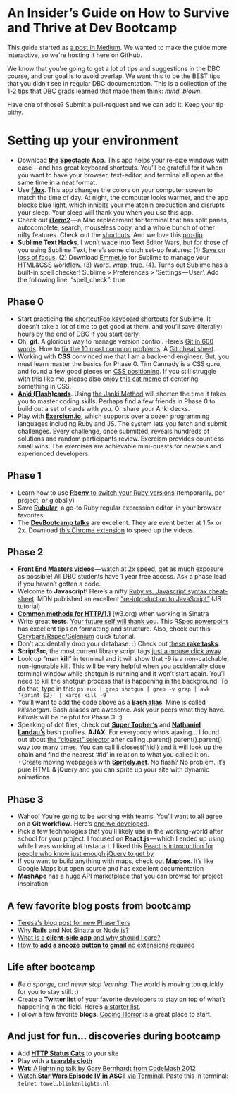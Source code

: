 # An Insider’s Guide on How to Survive and Thrive at Dev Bootcamp
This guide started as [a post in Medium](https://blog.andreacoravos.com/things-i-wish-i-knew-tips-and-tricks-for-devbootcamp-3271b516328b#.dqrhkq43q). We wanted to make the guide more interactive, so we're hosting it here on GitHub. 

We know that you're going to get a lot of tips and suggestions in the DBC course, and our goal is to avoid overlap. We want this to be the BEST tips that you didn't see in regular DBC documentation. This is a collection of the 1-2 tips that DBC grads learned that made them think: *mind. blown.*

Have one of those? Submit a pull-request and we can add it. Keep your tip pithy.

# Setting up your environment
+ Download **[the Spectacle App](https://www.spectacleapp.com/)**. This app helps your re-size windows with ease — and has great keyboard shortcuts. You’ll be grateful for it when you want to have your browser, text-editor, and terminal all open at the same time in a neat format.
+ Use **[f.lux](https://justgetflux.com/)**. This app changes the colors on your computer screen to match the time of day. At night, the computer looks warmer, and the app blocks blue light, which inhibits your melatonin production and disrupts your sleep. Your sleep will thank you when you use this app.
+ Check out **[iTerm2](https://www.iterm2.com/)** — a Mac replacement for terminal that has split panes, autocomplete, search, mouseless copy, and a whole bunch of other nifty features. Check out the [shortcuts](https://www.youtube.com/watch?t=93&v=KJEN-GFSkrU). And we love this [pro-tip](https://twitter.com/wesbos/status/626055204488658944).
+ **Sublime Text Hacks**. I won’t wade into Text Editor Wars, but for those of you using Sublime Text, here’s some clutch set-up features: (1) [Save on loss of focus](http://superuser.com/questions/366132/possible-for-sublime-text-2-to-save-on-loss-of-focus). (2) Download [Emmet.io](http://emmet.io/) for Sublime to manage your HTML&CSS workflow. (3) [Word. wrap. true](http://justinseeley.com/tutorials/quick-tip-enable-sublime-text-word-wrap/). (4). Turns out Sublime has a built-in spell checker! Sublime > Preferences > ‘Settings — User’. Add the following line: “spell_check”: true

## Phase 0
+ Start practicing the [shortcutFoo keyboard shortcuts for Sublime](https://www.shortcutfoo.com/app/dojos/sublime-text-2-mac). It doesn’t take a lot of time to get good at them, and you’ll save (literally) hours by the end of DBC if you start early.
+ Oh, **git**. A glorious way to manage version control. Here’s [Git in 600 words](https://maryrosecook.com/blog/post/git-in-six-hundred-words). How to [fix the 10 most common problems](https://www.codementor.io/git/tutorial/10-common-git-problems-fix). A [Git cheat sheet](https://shriyanguna.github.io/cheat_sheet/cheat_sheet.html).
+ Working with **CSS** convinced me that I am a back-end engineer. But, you must learn master the basics for Phase 0. Tim Cannady is a CSS guru, and found a few good pieces on [CSS positioning](https://css-tricks.com/absolute-relative-fixed-positioining-how-do-they-differ/). If you still struggle with this like me, please also enjoy [this cat meme](https://twitter.com/thomasfuchs/status/637430978366021632?ref_src=twsrc%5Etfw) of centering something in CSS.
+ **[Anki (Flash)cards](http://ankisrs.net/)**. Using [the Janki Method](https://lifehacker.com/5973887/the-janki-method-shortens-the-time-itll-take-you-to-learn-to-code) will shorten the time it takes you to master coding skills. Perhaps find a few friends in Phase 0 to build out a set of cards with you. Or share your Anki decks.
+ Play with **[Exercism.io](http://exercism.io/)**, which supports over a dozen programming languages including Ruby and JS. The system lets you fetch and submit challenges. Every challenge, once submitted, reveals hundreds of solutions and random participants review. Exercism provides countless small wins. The exercises are achievable mini-quests for newbies and experienced developers.

## Phase 1
+ Learn how to use [**Rbenv** to switch your Ruby versions](http://makandracards.com/makandra/21545-rbenv-how-to-switch-to-another-ruby-version-temporarily-per-project-or-globally) (temporarily, per project, or globally)
+ Save **[Rubular](http://rubular.com/)**, a go-to Ruby regular expression editor, in your browser favorites
+ The **[DevBootcamp talks](http://talks.devbootcamp.com/)** are excellent. They are event better at 1.5x or 2x. Download [this Chrome extension](https://chrome.google.com/webstore/detail/video-speed-controller/nffaoalbilbmmfgbnbgppjihopabppdk?hl=en) to speed up the videos.

## Phase 2
+ [**Front End Masters videos**](https://frontendmasters.com/courses/) — watch at 2x speed, get as much exposure as possible! All DBC students have 1 year free access. Ask a phase lead if you haven’t gotten a code.
+ Welcome to **Javascript**! Here’s a nifty [Ruby vs. Javascript syntax cheat-sheet](http://agentcooper.io/js-ruby-comparison/). MDN published an excellent [“re-introduction to JavaScript”](https://developer.mozilla.org/en-US/docs/Web/JavaScript/A_re-introduction_to_JavaScript) (JS tutorial)
+ **[Common methods for HTTP/1.1](https://www.w3.org/Protocols/rfc2616/rfc2616-sec9.html)** (w3.org) when working in Sinatra
+ Write great **tests**. [Your future self will thank you](https://mobile.twitter.com/benhamner/status/581471523728412672). This [RSpec powerpoint](http://jakegoulding.com/presentations/rspec-structure/#slide-0) has excellent tips on formatting and structure. Also, check out this [Carybara/Rspec/Selenium](http://www.opinionatedprogrammer.com/2011/02/capybara-and-selenium-with-rspec-and-rails-3/) quick tutorial.
+ Don’t accidentally drop your database. :) Check out [these **rake tasks**](https://stackoverflow.com/questions/10301794/difference-between-rake-dbmigrate-dbreset-and-dbschemaload).
+ **ScriptSrc**, the most current library script tags [just a mouse click away](http://scriptsrc.net/)
+ Look up “**man kill**” in terminal and it will show that -9 is a non-catchable, non-ignorable kill. This will be very helpful when you accidentally close terminal window while shotgun is running and it won’t start again. You’ll need to kill the shotgun process that is happening in the background. To do that, type in this: ```ps aux | grep shotgun | grep -v grep | awk ‘{print $2}’ | xargs kill -9```
+ You’ll want to add the code above as a **[Bash alias](https://www.digitalocean.com/community/tutorials/an-introduction-to-useful-bash-aliases-and-functions)**. Mine is called *killshotgun*. Bash aliases are awesome. Ask your peers what they have. *killrails* will be helpful for Phase 3. :)
+ Speaking of dot files, check out **[Super Topher’s](https://github.com/supertopher/dotfiles)** and **[Nathaniel Landau’s](https://natelandau.com/my-mac-osx-bash_profile/)** bash profiles.
**AJAX**. For everybody who’s ajaxing… I found out about [the “closest” selector](https://api.jquery.com/closest/) after calling .parent().parent().parent() way too many times. You can call li.closest(‘#id’) and it will look up the chain and find the nearest ‘#id’ in relation to what you called it on.
+Create moving webpages with **[Spritely.net](http://spritely.net/)**. No flash? No problem. It’s pure HTML & jQuery and you can sprite up your site with dynamic animations.

## Phase 3
+ Wahoo! You’re going to be working with teams. You’ll want to all agree on a **Git workflow**. Here’s [one we developed](https://gist.github.com/acoravos/4d011a3f6128260c2c57d37f8dc6a362).
+ Pick a few technologies that you’ll likely use in the working-world after school for your project. I focused on **React.js** — which I ended up using while I was working at Instacart. I liked this [React.js introduction for people who know just enough jQuery to get by](http://reactfordesigners.com/labs/reactjs-introduction-for-people-who-know-just-enough-jquery-to-get-by/)
+ If you want to build anything with maps, check out **[Mapbox](https://www.mapbox.com/)**. It’s like Google Maps but open source and has excellent documentation
+ **MashApe** has a [huge API marketplace](https://market.mashape.com/explore) that you can browse for project inspiration

## A few favorite blog posts from bootcamp
+ [Teresa's blog post for new Phase 1'ers](https://medium.com/u/34da797cd5bb)
+ [Why **Rails** and Not Sinatra or Node.js?](http://codefol.io/posts/Why-Rails-and-not-Sinatra-or-Node-js)
+ [What is a **client-side app** and why should I care?](http://iconof.com/blog/what-is-a-client-side-app-and-why-should-i-care/)
+ [How to **add a snooze button to gmail** no extensions required](http://lifehacker.com/5825634/how-to-add-a-snooze-button-to-gmail-no-extensions-required)

## Life after bootcamp
+ *Be a sponge, and never stop learning*. The world is moving too quickly for you to stay still. :)
+ Create a **Twitter list** of your favorite developers to stay on top of what’s happening in the field. Here’s [a starter list](https://twitter.com/iam_preethi).
+ Follow a few favorite **blogs**. [Coding Horror](https://blog.codinghorror.com/) is a great place to start.


## And just for fun… discoveries during bootcamp
+ Add [**HTTP Status Cats**](https://www.flickr.com/photos/girliemac/sets/72157628409467125) to your site
+ Play with a [**tearable cloth**](https://codepen.io/dissimulate/pen/KrAwx)
+ [**Wat**: A lightning talk by Gary Bernhardt from CodeMash 2012](https://www.destroyallsoftware.com/talks/wat)
+ [Watch **Star Wars Episode IV in ASCII** via Terminal](http://hints.macworld.com/article.php?story=20060406084728559). Paste this in terminal: ```telnet towel.blinkenlights.nl```

